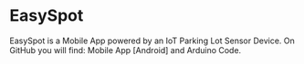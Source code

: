 #   EasySpot
EasySpot is a Mobile App powered by an IoT Parking Lot Sensor Device.
On GitHub you will find: Mobile App [Android] and Arduino Code.
